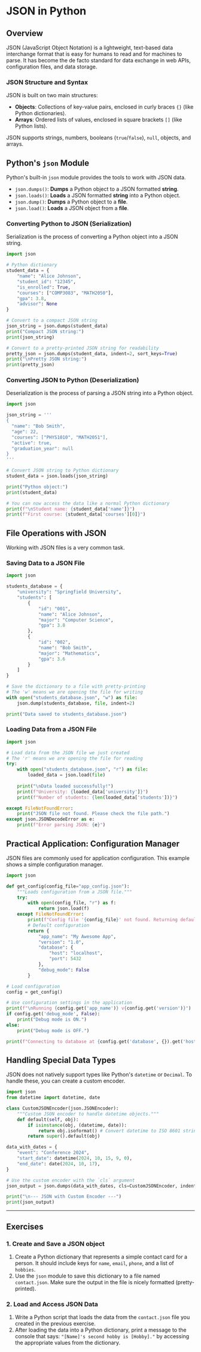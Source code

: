 # JSON in Python

## Overview

JSON (JavaScript Object Notation) is a lightweight, text-based data interchange format that is easy for humans to read and for machines to parse. It has become the de facto standard for data exchange in web APIs, configuration files, and data storage.

### JSON Structure and Syntax

JSON is built on two main structures:
-   **Objects**: Collections of key-value pairs, enclosed in curly braces `{}` (like Python dictionaries).
-   **Arrays**: Ordered lists of values, enclosed in square brackets `[]` (like Python lists).

JSON supports strings, numbers, booleans (`true`/`false`), `null`, objects, and arrays.

## Python's `json` Module

Python's built-in `json` module provides the tools to work with JSON data.

-   `json.dumps()`: **Dumps** a Python object to a JSON formatted **string**.
-   `json.loads()`: **Loads** a JSON formatted **string** into a Python object.
-   `json.dump()`: **Dumps** a Python object to a **file**.
-   `json.load()`: **Loads** a JSON object from a **file**.

### Converting Python to JSON (Serialization)

Serialization is the process of converting a Python object into a JSON string.

```python
import json

# Python dictionary
student_data = {
    "name": "Alice Johnson",
    "student_id": "12345",
    "is_enrolled": True,
    "courses": ["COMP3083", "MATH2050"],
    "gpa": 3.8,
    "advisor": None
}

# Convert to a compact JSON string
json_string = json.dumps(student_data)
print("Compact JSON string:")
print(json_string)

# Convert to a pretty-printed JSON string for readability
pretty_json = json.dumps(student_data, indent=2, sort_keys=True)
print("\nPretty JSON string:")
print(pretty_json)
```

### Converting JSON to Python (Deserialization)

Deserialization is the process of parsing a JSON string into a Python object.

```python
import json

json_string = '''
{
  "name": "Bob Smith",
  "age": 22,
  "courses": ["PHYS1010", "MATH2051"],
  "active": true,
  "graduation_year": null
}
'''

# Convert JSON string to Python dictionary
student_data = json.loads(json_string)

print("Python object:")
print(student_data)

# You can now access the data like a normal Python dictionary
print(f"\nStudent name: {student_data['name']}")
print(f"First course: {student_data['courses'][0]}")
```

## File Operations with JSON

Working with JSON files is a very common task.

### Saving Data to a JSON File

```python
import json

students_database = {
    "university": "Springfield University",
    "students": [
        {
            "id": "001",
            "name": "Alice Johnson",
            "major": "Computer Science",
            "gpa": 3.8
        },
        {
            "id": "002",
            "name": "Bob Smith", 
            "major": "Mathematics",
            "gpa": 3.6
        }
    ]
}

# Save the dictionary to a file with pretty-printing
# The 'w' means we are opening the file for writing
with open("students_database.json", "w") as file:
    json.dump(students_database, file, indent=2)

print("Data saved to students_database.json")
```

### Loading Data from a JSON File

```python
import json

# Load data from the JSON file we just created
# The 'r' means we are opening the file for reading
try:
    with open("students_database.json", "r") as file:
        loaded_data = json.load(file)
    
    print("\nData loaded successfully!")
    print(f"University: {loaded_data['university']}")
    print(f"Number of students: {len(loaded_data['students'])}")

except FileNotFoundError:
    print("JSON file not found. Please check the file path.")
except json.JSONDecodeError as e:
    print(f"Error parsing JSON: {e}")
```

## Practical Application: Configuration Manager

JSON files are commonly used for application configuration. This example shows a simple configuration manager.

```python
import json

def get_config(config_file="app_config.json"):
    """Loads configuration from a JSON file."""
    try:
        with open(config_file, "r") as f:
            return json.load(f)
    except FileNotFoundError:
        print(f"Config file '{config_file}' not found. Returning default config.")
        # Default configuration
        return {
            "app_name": "My Awesome App",
            "version": "1.0",
            "database": {
                "host": "localhost",
                "port": 5432
            },
            "debug_mode": False
        }

# Load configuration
config = get_config()

# Use configuration settings in the application
print(f"\nRunning {config.get('app_name')} v{config.get('version')}")
if config.get('debug_mode', False):
    print("Debug mode is ON.")
else:
    print("Debug mode is OFF.")

print(f"Connecting to database at {config.get('database', {}).get('host')}")
```

## Handling Special Data Types

JSON does not natively support types like Python's `datetime` or `Decimal`. To handle these, you can create a custom encoder.

```python
import json
from datetime import datetime, date

class CustomJSONEncoder(json.JSONEncoder):
    """Custom JSON encoder to handle datetime objects."""
    def default(self, obj):
        if isinstance(obj, (datetime, date)):
            return obj.isoformat() # Convert datetime to ISO 8601 string
        return super().default(obj)

data_with_dates = {
    "event": "Conference 2024",
    "start_date": datetime(2024, 10, 15, 9, 0),
    "end_date": date(2024, 10, 17),
}

# Use the custom encoder with the `cls` argument
json_output = json.dumps(data_with_dates, cls=CustomJSONEncoder, indent=2)

print("\n--- JSON with Custom Encoder ---")
print(json_output)
```

---

## Exercises

### 1. Create and Save a JSON object

1.  Create a Python dictionary that represents a simple contact card for a person. It should include keys for `name`, `email`, `phone`, and a list of `hobbies`.
2.  Use the `json` module to save this dictionary to a file named `contact.json`. Make sure the output in the file is nicely formatted (pretty-printed).

### 2. Load and Access JSON Data

1.  Write a Python script that loads the data from the `contact.json` file you created in the previous exercise.
2.  After loading the data into a Python dictionary, print a message to the console that says: `"[Name]'s second hobby is [Hobby]."` by accessing the appropriate values from the dictionary.


